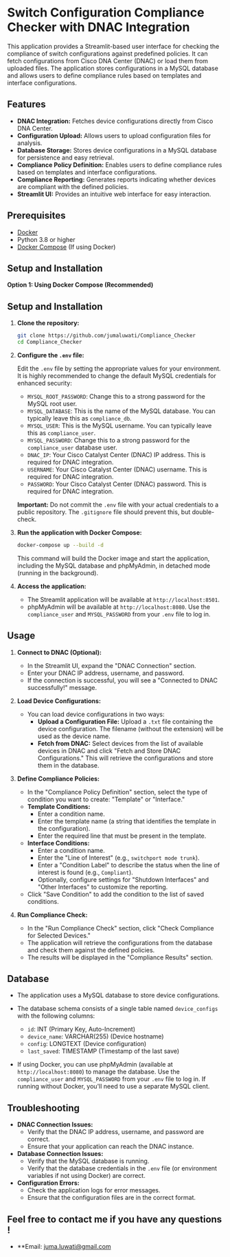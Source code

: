 
# Switch Configuration Compliance Checker with DNAC Integration

This application provides a Streamlit-based user interface for checking the compliance of switch configurations against predefined policies. It can fetch configurations from Cisco DNA Center (DNAC) or load them from uploaded files.  The application stores configurations in a MySQL database and allows users to define compliance rules based on templates and interface configurations.

## Features

*   **DNAC Integration:** Fetches device configurations directly from Cisco DNA Center.
*   **Configuration Upload:** Allows users to upload configuration files for analysis.
*   **Database Storage:** Stores device configurations in a MySQL database for persistence and easy retrieval.
*   **Compliance Policy Definition:** Enables users to define compliance rules based on templates and interface configurations.
*   **Compliance Reporting:** Generates reports indicating whether devices are compliant with the defined policies.
*   **Streamlit UI:** Provides an intuitive web interface for easy interaction.

## Prerequisites

*   [Docker](https://www.docker.com/get-started) 
*   Python 3.8 or higher
*   [Docker Compose](https://docs.docker.com/compose/install/) (If using Docker)

## Setup and Installation

**Option 1: Using Docker Compose (Recommended)**

## Setup and Installation

1.  **Clone the repository:**

    ```bash
    git clone https://github.com/jumaluwati/Compliance_Checker
    cd Compliance_Checker
    ```

2.  **Configure the `.env` file:**

    Edit the `.env` file by setting the appropriate values for your environment. It is highly recommended to change the default MySQL credentials for enhanced security:


    *   `MYSQL_ROOT_PASSWORD`: Change this to a strong password for the MySQL root user.
    *   `MYSQL_DATABASE`:  This is the name of the MySQL database.  You can typically leave this as `compliance_db`.
    *   `MYSQL_USER`: This is the MySQL username. You can typically leave this as `compliance_user`.
    *   `MYSQL_PASSWORD`: Change this to a strong password for the `compliance_user` database user.
    *   `DNAC_IP`: Your Cisco Catalyst Center (DNAC) IP address. This is required for DNAC integration.
    *   `USERNAME`: Your Cisco Catalyst Center (DNAC) username. This is required for DNAC integration.
    *   `PASSWORD`: Your Cisco Catalyst Center (DNAC) password. This is required for DNAC integration.

    **Important:** Do not commit the `.env` file with your actual credentials to a public repository. The `.gitignore` file should prevent this, but double-check.

3.  **Run the application with Docker Compose:**

    ```bash
    docker-compose up --build -d
    ```

    This command will build the Docker image and start the application, including the MySQL database and phpMyAdmin, in detached mode (running in the background).

4.  **Access the application:**

    *   The Streamlit application will be available at `http://localhost:8501`.
    *   phpMyAdmin will be available at `http://localhost:8080`. Use the `compliance_user` and `MYSQL_PASSWORD` from your `.env` file to log in.



## Usage

1.  **Connect to DNAC (Optional):**

    *   In the Streamlit UI, expand the "DNAC Connection" section.
    *   Enter your DNAC IP address, username, and password.
    *   If the connection is successful, you will see a "Connected to DNAC successfully!" message.

2.  **Load Device Configurations:**

    *   You can load device configurations in two ways:
        *   **Upload a Configuration File:** Upload a `.txt` file containing the device configuration. The filename (without the extension) will be used as the device name.
        *   **Fetch from DNAC:** Select devices from the list of available devices in DNAC and click "Fetch and Store DNAC Configurations."  This will retrieve the configurations and store them in the database.

3.  **Define Compliance Policies:**

    *   In the "Compliance Policy Definition" section, select the type of condition you want to create: "Template" or "Interface."
    *   **Template Conditions:**
        *   Enter a condition name.
        *   Enter the template name (a string that identifies the template in the configuration).
        *   Enter the required line that must be present in the template.
    *   **Interface Conditions:**
        *   Enter a condition name.
        *   Enter the "Line of Interest" (e.g., `switchport mode trunk`).
        *   Enter a "Condition Label" to describe the status when the line of interest is found (e.g., `Compliant`).
        *   Optionally, configure settings for "Shutdown Interfaces" and "Other Interfaces" to customize the reporting.
    *   Click "Save Condition" to add the condition to the list of saved conditions.

4.  **Run Compliance Check:**

    *   In the "Run Compliance Check" section, click "Check Compliance for Selected Devices."
    *   The application will retrieve the configurations from the database and check them against the defined policies.
    *   The results will be displayed in the "Compliance Results" section.

## Database

*   The application uses a MySQL database to store device configurations.
*   The database schema consists of a single table named `device_configs` with the following columns:
    *   `id`: INT (Primary Key, Auto-Increment)
    *   `device_name`: VARCHAR(255) (Device hostname)
    *   `config`: LONGTEXT (Device configuration)
    *   `last_saved`: TIMESTAMP (Timestamp of the last save)

*   If using Docker, you can use phpMyAdmin (available at `http://localhost:8080`) to manage the database.  Use the `compliance_user` and `MYSQL_PASSWORD` from your `.env` file to log in.  If running without Docker, you'll need to use a separate MySQL client.

## Troubleshooting

*   **DNAC Connection Issues:**
    *   Verify that the DNAC IP address, username, and password are correct.
    *   Ensure that your application can reach the DNAC instance.
*   **Database Connection Issues:**
    *   Verify that the MySQL database is running.
    *   Verify that the database credentials in the `.env` file (or environment variables if not using Docker) are correct.
*   **Configuration Errors:**
    *   Check the application logs for error messages.
    *   Ensure that the configuration files are in the correct format.

## Feel free to contact me if you have any questions !

*   **Email: juma.luwati@gmail.com

